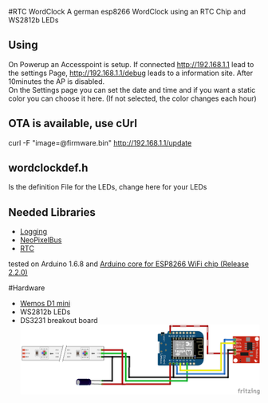 #RTC WordClock
A german esp8266 WordClock using an RTC Chip and WS2812b LEDs

## Using
On Powerup an Accesspoint is setup. If connected http://192.168.1.1 lead to the settings Page, http://192.168.1.1/debug leads to a information site. After 10minutes the AP is disabled.  
On the Settings page you can set the date and time and if you want a static color you can choose it here. (If not selected, the color changes each hour)


## OTA is available, use cUrl
curl -F "image=@firmware.bin" http://192.168.1.1/update

## wordclockdef.h
Is the definition File for the LEDs, change here for your LEDs

## Needed Libraries

- [Logging](https://github.com/SciLor/Arduino-logging-library)
- [NeoPixelBus](https://github.com/Makuna/NeoPixelBus)
- [RTC](https://github.com/Makuna/Rtc)

tested on Arduino 1.6.8 and [Arduino core for ESP8266 WiFi chip (Release 2.2.0)](https://github.com/esp8266/Arduino/releases/tag/2.2.0)


#Hardware

- [Wemos D1 mini](http://www.wemos.cc)
- WS2812b LEDs
- DS3231 breakout board
![RTC_WordClock_Steckplatine.png](https://github.com/runningtoy/RTCWordClock/blob/master/RTC_WordClock_Steckplatine.png)
